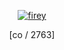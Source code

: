 <p align="center">

  <p align="center">
       <a href="http://rentry.co/2763">
         <img alt="firey" src="https://files.catbox.moe/49xyw1.png"/></a> 
<p align="center">
[co / 2763]

